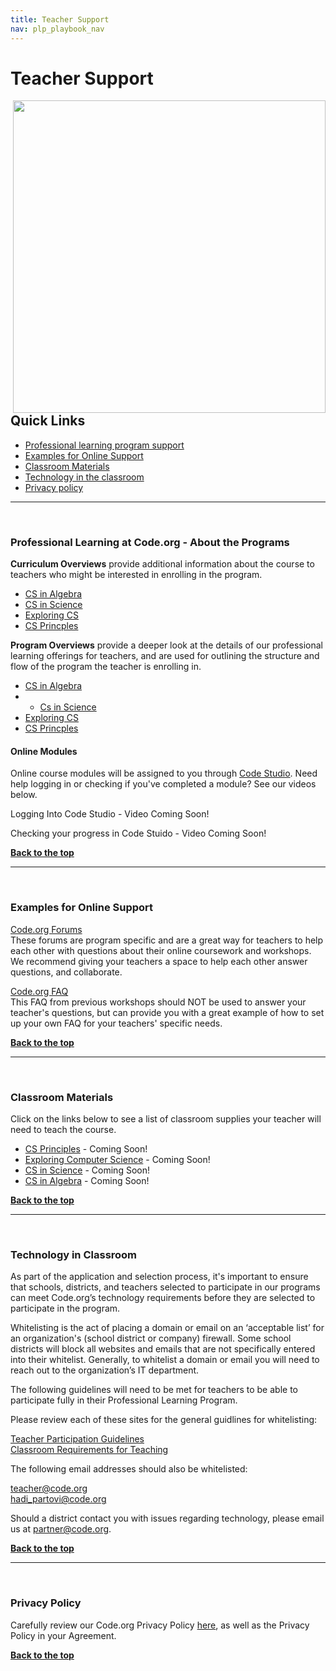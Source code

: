 ```yaml
---
title: Teacher Support
nav: plp_playbook_nav
---
```

<a id="top"></a>

# Teacher Support

<img style="float: right; margin-left: 10px; width: 500px" src="/images/logo_community.jpg"/>

## Quick Links

- [Professional learning program support](#support)<br/>
- [Examples for Online Support](#examples)<br/>
- [Classroom Materials](#supplies)<br/>
- [Technology in the classroom](#technology)<br/>
- [Privacy policy](#privacy)


________________
<a id="support"></a>
<br/>


### **Professional Learning at Code.org - About the Programs**

**Curriculum Overviews** provide additional information about the course to teachers who might be interested in enrolling in the program.

- [CS in Algebra](https://www.dropbox.com/s/wk6i5kuz0mczi8n/2016_welcome_CSinAlgebra_031416_v2.pdf?dl=0)<br/>
- [CS in Science](https://www.dropbox.com/s/w26x522k8gs4p1e/Code.orgCSinScience_1_pager_030716.pdf?dl=0) <br/>
- [Exploring CS](https://www.dropbox.com/s/qijdf4pu4etrvn2/Code.org%20ECS_1-pager_030216_v5.pdf?dl=0)<br/>
- [CS Princples](https://www.dropbox.com/s/ujpfi18rcfycpll/Code.orgCSP_1-pager_03082016.pdf?dl=0)


**Program Overviews** provide a deeper look at the details of our professional learning offerings for teachers, and are used for outlining the structure and flow of the program the teacher is enrolling in.

- [CS in Algebra](https://www.dropbox.com/s/lo60ydun7pdh127/Code.orgCSinAlgebra_1-pager_03082016.pdf?dl=0)<br/> 
- - [Cs in Science](https://www.dropbox.com/s/7qxe09uxxmsumtx/2016_welcome_CSinScience_031816_v3.pdf?dl=0)<br/>
- [Exploring CS](https://www.dropbox.com/s/na6um5intbw4c8w/2016_welcome_ECS_031816_v5.pdf?dl=0)<br/>
- [CS Princples](https://www.dropbox.com/s/pl3uzvc1dripydc/2016_CSP%20welcome_031816_v3.pdf?dl=0)<br/>

#### Online Modules ####
Online course modules will be assigned to you through [Code Studio](https://studio.code.org). Need help logging in or checking if you've completed a module? See our videos below.

Logging Into Code Studio - Video Coming Soon!

Checking your progress in Code Stuido - Video Coming Soon!

[**Back to the top**](#top)
<br/>

________________
<a id="online"></a>
<br/>


### **Examples for Online Support**

[Code.org Forums](http://forum.code.org/)<br/>
These forums are program specific and are a great way for teachers to help each other with questions about their online coursework and workshops. We recommend giving your teachers a space to help each other answer questions, and collaborate.<br/>

[Code.org FAQ](/educate/pd/15-16/faq)<br/>
This FAQ from previous workshops should NOT be used to answer your teacher's questions, but can provide you with a great example of how to set up your own FAQ for your teachers' specific needs. 

[**Back to the top**](#top)
<br/>

________________
<a id="supplies"></a>
<br/>


### **Classroom Materials**

Click on the links below to see a list of classroom supplies your teacher will need to teach the course.

- [CS Principles]() - Coming Soon!
- [Exploring Computer Science]() - Coming Soon!
- [CS in Science]() - Coming Soon!
- [CS in Algebra]() - Coming Soon!

[**Back to the top**](#top)
<br/>


________________
<a id="technology"></a>
<br/>

### **Technology in Classroom**

As part of the application and selection process, it's important to ensure that schools, districts, and teachers selected to participate in our programs can meet Code.org’s technology requirements before they are selected to participate in the program. 

Whitelisting is the act of placing a domain or email on an ‘acceptable list’ for an organization's (school district or company) firewall. Some school districts will block all websites and emails that are not specifically entered into their whitelist. Generally, to whitelist a domain or email you will need to reach out to the organization’s IT department.    

The following guidelines will need to be met for teachers to be able to participate fully in their Professional Learning Program.   

Please review each of these sites for the general guidlines for whitelisting:

[Teacher Participation Guidelines](/educate/it) <br/>
[Classroom Requirements for Teaching](/educate/pd/supports) <br/>

The following email addresses should also be whitelisted:

teacher@code.org<br/>
hadi_partovi@code.org<br/>

Should a district contact you with issues regarding technology, please email us at partner@code.org.

[**Back to the top**](#top)
<br/>

________________
<a id="privacy"></a>
<br/>

### **Privacy Policy**

Carefully review our Code.org Privacy Policy [here](/privacy), as well as the Privacy Policy in your Agreement.




[**Back to the top**](#top)
<br/>

